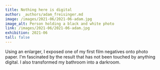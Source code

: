 ```yaml
---
title: Nothing here is digital
author: _authors/adam_freisinger.md
image: /images/2021-06/2021-06-adam.jpg
image_alt: Person holding a black and white photo
link: /images/2021-06/2021-06-adam.jpg
exhibition: 2021-06
tall: false
---
```


Using an enlarger, I exposed one of my first film negatives onto photo paper. I'm fascinated by the result that has not been touched by anything digital. I also transformed my bathroom into a darkroom.